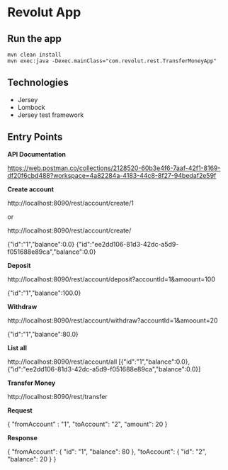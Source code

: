 
# Revolut App
## Run the app

    mvn clean install
    mvn exec:java -Dexec.mainClass="com.revolut.rest.TransferMoneyApp"

## Technologies

 - Jersey
 - Lombock
 - Jersey test framework

## Entry Points

**API Documentation**

https://web.postman.co/collections/2128520-60b3e4f6-7aaf-42f1-8169-df20f6cbd488?workspace=4a82284a-4183-44c8-8f27-94bedaf2e59f

**Create account**

http://localhost:8090/rest/account/create/1

or

http://localhost:8090/rest/account/create/

{"id":"1","balance":0.0}
{"id":"ee2dd106-81d3-42dc-a5d9-f051688e89ca","balance":0.0}

**Deposit**

http://localhost:8090/rest/account/deposit?accountId=1&amoount=100

{"id":"1","balance":100.0}

**Withdraw**

http://localhost:8090/rest/account/withdraw?accountId=1&amoount=20

{"id":"1","balance":80.0}

**List all**

http://localhost:8090/rest/account/all
[{"id":"1","balance":0.0},{"id":"ee2dd106-81d3-42dc-a5d9-f051688e89ca","balance":0.0}]

**Transfer Money**

http://localhost:8090/rest/transfer

**Request**

{
	"fromAccount" : "1",
	"toAccount": "2",
	"amount": 20
}

**Response**

{
    "fromAccount": {
        "id": "1",
        "balance": 80
    },
    "toAccount": {
        "id": "2",
        "balance": 20
    }
}


